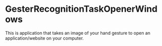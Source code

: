 # GesterRecognitionTaskOpenerWindows

This is application that takes an image of your hand gesture to open an application/website on your computer.
